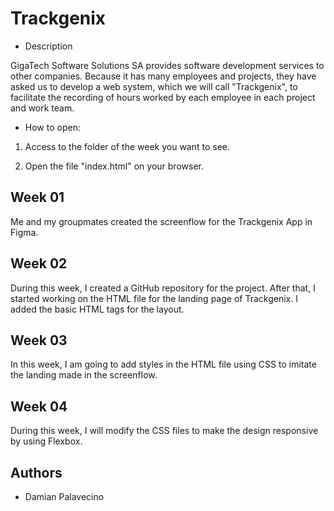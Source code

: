 # Trackgenix

- Description

GigaTech Software Solutions SA provides software development services to other companies. Because it has many employees and projects, they have asked us to develop a web system, which we will call "Trackgenix", to facilitate the recording of hours worked by each employee in each project and work team.

- How to open:

1. Access to the folder of the week you want to see.

2. Open the file "index.html" on your browser.

## Week 01

Me and my groupmates created the screenflow for the Trackgenix App in Figma.

## Week 02

During this week, I created a GitHub repository for the project. After that, I started working on the HTML file for the landing page of Trackgenix. I added the basic HTML tags for the layout.

## Week 03

In this week, I am going to add styles in the HTML file using CSS to imitate the landing made in the screenflow.

## Week 04

During this week, I will modify the CSS files to make the design responsive by using Flexbox.

## Authors

- Damian Palavecino
